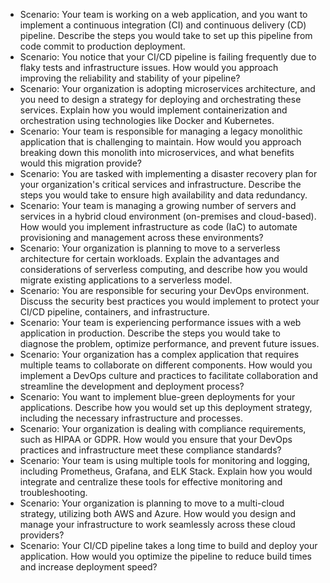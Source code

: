   - Scenario: Your team is working on a web application, and you want to implement a continuous integration (CI) and continuous delivery (CD) pipeline. Describe the steps you would take to set up this pipeline from code commit to production deployment.
  - Scenario: You notice that your CI/CD pipeline is failing frequently due to flaky tests and infrastructure issues. How would you approach improving the reliability and stability of your pipeline?
  - Scenario: Your organization is adopting microservices architecture, and you need to design a strategy for deploying and orchestrating these services. Explain how you would implement containerization and orchestration using technologies like Docker and Kubernetes.
  - Scenario: Your team is responsible for managing a legacy monolithic application that is challenging to maintain. How would you approach breaking down this monolith into microservices, and what benefits would this migration provide?
  - Scenario: You are tasked with implementing a disaster recovery plan for your organization's critical services and infrastructure. Describe the steps you would take to ensure high availability and data redundancy.
  - Scenario: Your team is managing a growing number of servers and services in a hybrid cloud environment (on-premises and cloud-based). How would you implement infrastructure as code (IaC) to automate provisioning and management across these environments?
  - Scenario: Your organization is planning to move to a serverless architecture for certain workloads. Explain the advantages and considerations of serverless computing, and describe how you would migrate existing applications to a serverless model.
  - Scenario: You are responsible for securing your DevOps environment. Discuss the security best practices you would implement to protect your CI/CD pipeline, containers, and infrastructure.
  - Scenario: Your team is experiencing performance issues with a web application in production. Describe the steps you would take to diagnose the problem, optimize performance, and prevent future issues.
  - Scenario: Your organization has a complex application that requires multiple teams to collaborate on different components. How would you implement a DevOps culture and practices to facilitate collaboration and streamline the development and deployment process?
  - Scenario: You want to implement blue-green deployments for your applications. Describe how you would set up this deployment strategy, including the necessary infrastructure and processes.
  - Scenario: Your organization is dealing with compliance requirements, such as HIPAA or GDPR. How would you ensure that your DevOps practices and infrastructure meet these compliance standards?
  - Scenario: Your team is using multiple tools for monitoring and logging, including Prometheus, Grafana, and ELK Stack. Explain how you would integrate and centralize these tools for effective monitoring and troubleshooting.
  - Scenario: Your organization is planning to move to a multi-cloud strategy, utilizing both AWS and Azure. How would you design and manage your infrastructure to work seamlessly across these cloud providers?
  - Scenario: Your CI/CD pipeline takes a long time to build and deploy your application. How would you optimize the pipeline to reduce build times and increase deployment speed?   
